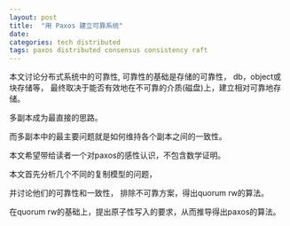 ```yaml
---
layout: post
title:  "用 Paxos 建立可靠系统"
date:   
categories: tech distributed
tags: paxos distributed consensus consistency raft
---
```


本文讨论分布式系统中的可靠性, 可靠性的基础是存储的可靠性，
db，object或块存储等，
最终取决于能否有效地在不可靠的介质(磁盘)上，建立相对可靠地存储。

多副本成为最直接的思路。

而多副本中的最主要问题就是如何维持各个副本之间的一致性。

本文希望带给读者一个对paxos的感性认识，不包含数学证明。

本文首先分析几个不同的复制模型的问题，

并讨论他们的可靠性和一致性，
排除不可靠方案，得出quorum rw的算法。

在quorum rw的基础上，提出原子性写入的要求，从而推导得出paxos的算法。


